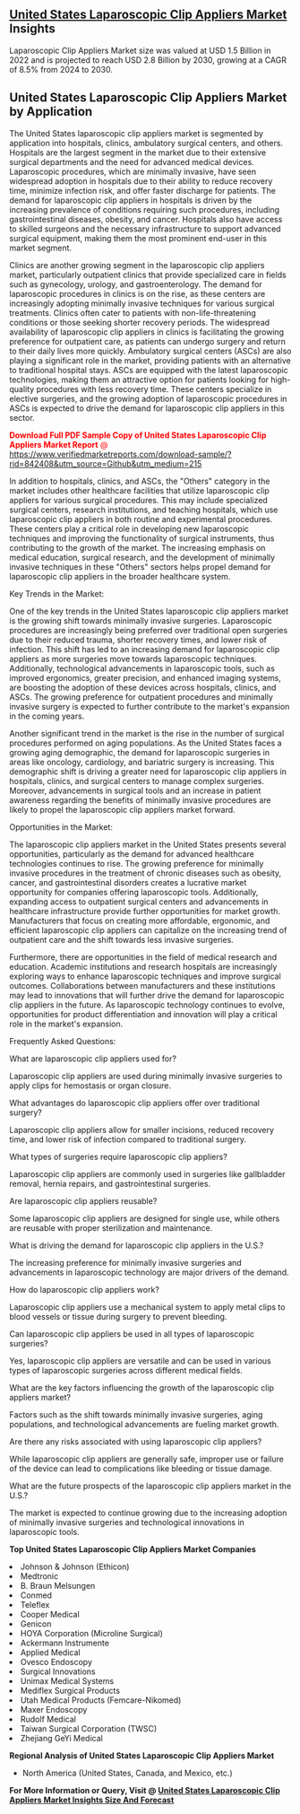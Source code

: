 <h2><a href="https://www.verifiedmarketreports.com/download-sample/?rid=842408&amp;utm_source=Github&amp;utm_medium=215" target="_blank">United States Laparoscopic Clip Appliers Market</a> Insights</h2><p>Laparoscopic Clip Appliers Market size was valued at USD 1.5 Billion in 2022 and is projected to reach USD 2.8 Billion by 2030, growing at a CAGR of 8.5% from 2024 to 2030.</p><p><h2>United States Laparoscopic Clip Appliers Market by Application</h2><p>The United States laparoscopic clip appliers market is segmented by application into hospitals, clinics, ambulatory surgical centers, and others. Hospitals are the largest segment in the market due to their extensive surgical departments and the need for advanced medical devices. Laparoscopic procedures, which are minimally invasive, have seen widespread adoption in hospitals due to their ability to reduce recovery time, minimize infection risk, and offer faster discharge for patients. The demand for laparoscopic clip appliers in hospitals is driven by the increasing prevalence of conditions requiring such procedures, including gastrointestinal diseases, obesity, and cancer. Hospitals also have access to skilled surgeons and the necessary infrastructure to support advanced surgical equipment, making them the most prominent end-user in this market segment.</p><p>Clinics are another growing segment in the laparoscopic clip appliers market, particularly outpatient clinics that provide specialized care in fields such as gynecology, urology, and gastroenterology. The demand for laparoscopic procedures in clinics is on the rise, as these centers are increasingly adopting minimally invasive techniques for various surgical treatments. Clinics often cater to patients with non-life-threatening conditions or those seeking shorter recovery periods. The widespread availability of laparoscopic clip appliers in clinics is facilitating the growing preference for outpatient care, as patients can undergo surgery and return to their daily lives more quickly. Ambulatory surgical centers (ASCs) are also playing a significant role in the market, providing patients with an alternative to traditional hospital stays. ASCs are equipped with the latest laparoscopic technologies, making them an attractive option for patients looking for high-quality procedures with less recovery time. These centers specialize in elective surgeries, and the growing adoption of laparoscopic procedures in ASCs is expected to drive the demand for laparoscopic clip appliers in this sector.</p><p><p><span class=""><span style="color: #ff0000;"><strong>Download Full PDF Sample Copy of United States Laparoscopic Clip Appliers Market Report</strong> @ </span><a href="https://www.verifiedmarketreports.com/download-sample/?rid=842408&amp;utm_source=Github&amp;utm_medium=215" target="_blank">https://www.verifiedmarketreports.com/download-sample/?rid=842408&amp;utm_source=Github&amp;utm_medium=215</a></span></p></p><p>In addition to hospitals, clinics, and ASCs, the "Others" category in the market includes other healthcare facilities that utilize laparoscopic clip appliers for various surgical procedures. This may include specialized surgical centers, research institutions, and teaching hospitals, which use laparoscopic clip appliers in both routine and experimental procedures. These centers play a critical role in developing new laparoscopic techniques and improving the functionality of surgical instruments, thus contributing to the growth of the market. The increasing emphasis on medical education, surgical research, and the development of minimally invasive techniques in these "Others" sectors helps propel demand for laparoscopic clip appliers in the broader healthcare system.</p><p>Key Trends in the Market:</p><p>One of the key trends in the United States laparoscopic clip appliers market is the growing shift towards minimally invasive surgeries. Laparoscopic procedures are increasingly being preferred over traditional open surgeries due to their reduced trauma, shorter recovery times, and lower risk of infection. This shift has led to an increasing demand for laparoscopic clip appliers as more surgeries move towards laparoscopic techniques. Additionally, technological advancements in laparoscopic tools, such as improved ergonomics, greater precision, and enhanced imaging systems, are boosting the adoption of these devices across hospitals, clinics, and ASCs. The growing preference for outpatient procedures and minimally invasive surgery is expected to further contribute to the market's expansion in the coming years.</p><p>Another significant trend in the market is the rise in the number of surgical procedures performed on aging populations. As the United States faces a growing aging demographic, the demand for laparoscopic surgeries in areas like oncology, cardiology, and bariatric surgery is increasing. This demographic shift is driving a greater need for laparoscopic clip appliers in hospitals, clinics, and surgical centers to manage complex surgeries. Moreover, advancements in surgical tools and an increase in patient awareness regarding the benefits of minimally invasive procedures are likely to propel the laparoscopic clip appliers market forward.</p><p>Opportunities in the Market:</p><p>The laparoscopic clip appliers market in the United States presents several opportunities, particularly as the demand for advanced healthcare technologies continues to rise. The growing preference for minimally invasive procedures in the treatment of chronic diseases such as obesity, cancer, and gastrointestinal disorders creates a lucrative market opportunity for companies offering laparoscopic tools. Additionally, expanding access to outpatient surgical centers and advancements in healthcare infrastructure provide further opportunities for market growth. Manufacturers that focus on creating more affordable, ergonomic, and efficient laparoscopic clip appliers can capitalize on the increasing trend of outpatient care and the shift towards less invasive surgeries.</p><p>Furthermore, there are opportunities in the field of medical research and education. Academic institutions and research hospitals are increasingly exploring ways to enhance laparoscopic techniques and improve surgical outcomes. Collaborations between manufacturers and these institutions may lead to innovations that will further drive the demand for laparoscopic clip appliers in the future. As laparoscopic technology continues to evolve, opportunities for product differentiation and innovation will play a critical role in the market's expansion.</p><p>Frequently Asked Questions:</p><p>What are laparoscopic clip appliers used for?</p><p>Laparoscopic clip appliers are used during minimally invasive surgeries to apply clips for hemostasis or organ closure.</p><p>What advantages do laparoscopic clip appliers offer over traditional surgery?</p><p>Laparoscopic clip appliers allow for smaller incisions, reduced recovery time, and lower risk of infection compared to traditional surgery.</p><p>What types of surgeries require laparoscopic clip appliers?</p><p>Laparoscopic clip appliers are commonly used in surgeries like gallbladder removal, hernia repairs, and gastrointestinal surgeries.</p><p>Are laparoscopic clip appliers reusable?</p><p>Some laparoscopic clip appliers are designed for single use, while others are reusable with proper sterilization and maintenance.</p><p>What is driving the demand for laparoscopic clip appliers in the U.S.?</p><p>The increasing preference for minimally invasive surgeries and advancements in laparoscopic technology are major drivers of the demand.</p><p>How do laparoscopic clip appliers work?</p><p>Laparoscopic clip appliers use a mechanical system to apply metal clips to blood vessels or tissue during surgery to prevent bleeding.</p><p>Can laparoscopic clip appliers be used in all types of laparoscopic surgeries?</p><p>Yes, laparoscopic clip appliers are versatile and can be used in various types of laparoscopic surgeries across different medical fields.</p><p>What are the key factors influencing the growth of the laparoscopic clip appliers market?</p><p>Factors such as the shift towards minimally invasive surgeries, aging populations, and technological advancements are fueling market growth.</p><p>Are there any risks associated with using laparoscopic clip appliers?</p><p>While laparoscopic clip appliers are generally safe, improper use or failure of the device can lead to complications like bleeding or tissue damage.</p><p>What are the future prospects of the laparoscopic clip appliers market in the U.S.?</p><p>The market is expected to continue growing due to the increasing adoption of minimally invasive surgeries and technological innovations in laparoscopic tools.</p></p><p><strong>Top United States Laparoscopic Clip Appliers Market Companies</strong></p><div data-test-id=""><p><li>Johnson & Johnson (Ethicon)</li><li> Medtronic</li><li> B. Braun Melsungen</li><li> Conmed</li><li> Teleflex</li><li> Cooper Medical</li><li> Genicon</li><li> HOYA Corporation (Microline Surgical)</li><li> Ackermann Instrumente</li><li> Applied Medical</li><li> Ovesco Endoscopy</li><li> Surgical Innovations</li><li> Unimax Medical Systems</li><li> Mediflex Surgical Products</li><li> Utah Medical Products (Femcare-Nikomed)</li><li> Maxer Endoscopy</li><li> Rudolf Medical</li><li> Taiwan Surgical Corporation (TWSC)</li><li> Zhejiang GeYi Medical</li></p><div><strong>Regional Analysis of&nbsp;United States Laparoscopic Clip Appliers Market</strong></div><ul><li dir="ltr"><p dir="ltr">North America&nbsp;(United States, Canada, and Mexico, etc.)</p></li></ul><p><strong>For More Information or Query, Visit @&nbsp;</strong><strong><a href="https://www.verifiedmarketreports.com/product/laparoscopic-clip-appliers-market/?utm_source=Github&amp;utm_medium=215" target="_blank">United States Laparoscopic Clip Appliers Market Insights Size And Forecast</a></strong></p></div>
